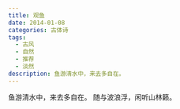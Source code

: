 ```yaml
---
title: 观鱼
date: 2014-01-08
categories: 古体诗
tags:
  - 古风
  - 自然
  - 推荐
  - 淡然
description: 鱼游清水中，来去多自在。
---
```


鱼游清水中，来去多自在。
随与波浪浮，闲听山林籁。